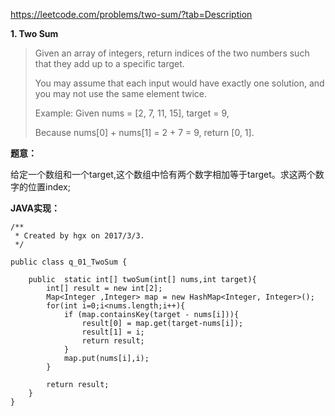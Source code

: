 https://leetcode.com/problems/two-sum/?tab=Description

**1. Two Sum**

> Given an array of integers, return indices of the two numbers such that they add up to a specific target.
> 
> You may assume that each input would have exactly one solution, and you may not use the same element twice.
> 
> Example:
> Given nums = [2, 7, 11, 15], target = 9,
> 
> Because nums[0] + nums[1] = 2 + 7 = 9,
> return [0, 1].



**题意：**

给定一个数组和一个target,这个数组中恰有两个数字相加等于target。求这两个数字的位置index;




**JAVA实现：**

```
/**
 * Created by hgx on 2017/3/3.
 */

public class q_01_TwoSum {
 
    public  static int[] twoSum(int[] nums,int target){
        int[] result = new int[2];
        Map<Integer ,Integer> map = new HashMap<Integer, Integer>();
        for(int i=0;i<nums.length;i++){
            if (map.containsKey(target - nums[i])){
                result[0] = map.get(target-nums[i]);
                result[1] = i;
                return result;
            }
            map.put(nums[i],i);
        }

        return result;
    }
}

```
